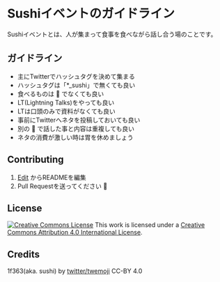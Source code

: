 # Sushiイベントのガイドライン

Sushiイベントとは、人が集まって食事を食べながら話し合う場のことです。

## ガイドライン

- 主にTwitterでハッシュタグを決めて集まる
- ハッシュタグは「*_sushi」で無くても良い
- 食べるものは :sushi: でなくても良い
- LT(Lightning Talks)をやっても良い
- LTは口頭のみで資料がなくても良い
- 事前にTwitterへネタを投稿しておいても良い
- 別の :sushi: で話した事と内容は重複しても良い
- ネタの消費が激しい時は胃を休めましょう

## Contributing

1. [Edit](https://github.com/meta-sushi/guideline/edit/master/README.md) からREADMEを編集
2. Pull Requestを送ってください :tada:

## License

[![Creative Commons License](https://i.creativecommons.org/l/by/4.0/88x31.png)](http://creativecommons.org/licenses/by/4.0/)
This work is licensed under a [Creative Commons Attribution 4.0 International License](http://creativecommons.org/licenses/by/4.0/).

## Credits

1f363(aka. sushi) by [twitter/twemoji](https://github.com/twitter/twemoji "twitter/twemoji") CC-BY 4.0
